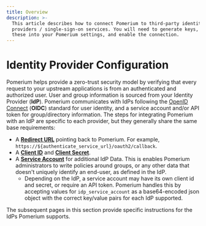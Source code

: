 ```yaml
---
title: Overview
description: >-
  This article describes how to connect Pomerium to third-party identity
  providers / single-sign-on services. You will need to generate keys, copy
  these into your Pomerium settings, and enable the connection.
---
```


# Identity Provider Configuration

Pomerium helps provide a zero-trust security model by verifying that every request to your upstream applications is from an authenticated and authorized user. User and group information is sourced from your Identity Provider (**IdP**). Pomerium communicates with IdPs following the [OpenID Connect][openid connect] (**OIDC**) standard for user identity, and a service account and/or API token for group/directory information. The steps for integrating Pomerium with an IdP are specific to each provider, but they generally share the same base requirements:

- A **[Redirect URL](https://www.oauth.com/oauth2-servers/redirect-uris/)** pointing back to Pomerium. For example, `https://${authenticate_service_url}/oauth2/callback`.
- A **[Client ID]** and **[Client Secret]**.
- A **[Service Account]** for additional IdP Data. This is enables Pomerium administrators to write policies around groups, or any other data that doesn't uniquely identify an end-user, as defined in the IdP.
   - Depending on the IdP, a service account may have its own client id and secret, or require an API token. Pomerium handles this by accepting values for `idp_service_account` as a base64-encoded json object with the correct key/value pairs for each IdP supported.

The subsequent pages in this section provide specific instructions for the IdPs Pomerium supports.

[client id]: ../../reference/readme.md#identity-provider-client-id
[client secret]: ../../reference/readme.md#identity-provider-client-secret
[environmental variables]: https://en.wikipedia.org/wiki/Environment_variable
[oauth2]: https://oauth.net/2/
[openid connect]: https://en.wikipedia.org/wiki/OpenID_Connect
[service account]: ../../reference/readme.md#identity-provider-service-account


